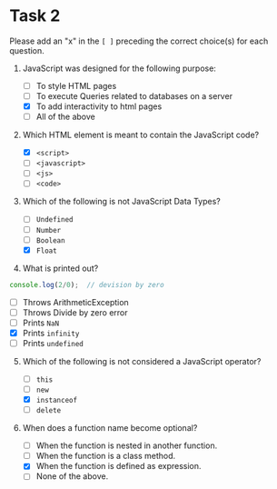 # Task 2

Please add an "x" in the `[ ]` preceding the correct choice(s) for each question.


1. JavaScript was designed for the following purpose:

   - [ ] To style HTML pages
   - [ ] To execute Queries related to databases on a server
   - [x] To add interactivity to html pages
   - [ ] All of the above

2. Which HTML element is meant to contain the JavaScript code?

   - [x] `<script>`
   - [ ] `<javascript>`
   - [ ] `<js>`
   - [ ] `<code>`

3. Which of the following is not JavaScript Data Types?

   - [ ] `Undefined`
   - [ ] `Number`
   - [ ] `Boolean`
   - [x] `Float`

4. What is printed out?

  ```js
  console.log(2/0);  // devision by zero
  ```

   - [ ] Throws ArithmeticException
   - [ ] Throws Divide by zero error
   - [ ] Prints `NaN`
   - [x] Prints `infinity`
   - [ ] Prints `undefined`

5. Which of the following is not considered a JavaScript operator?

   - [ ] `this`
   - [ ] `new`
   - [x] `instanceof`
   - [ ] `delete`

6. When does a function name become optional?

   - [ ] When the function is nested in another function.
   - [ ] When the function is a class method.
   - [x] When the function is defined as expression.
   - [ ] None of the above.